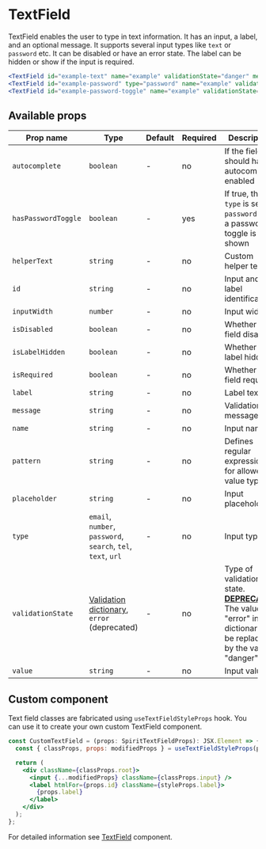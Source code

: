 # TextField

TextField enables the user to type in text information. It has an input, a
label, and an optional message. It supports several input types like `text` or
`password` etc. It can be disabled or have an error state. The label can be
hidden or show if the input is required.

```jsx
<TextField id="example-text" name="example" validationState="danger" message="validation failed" isRequired />
<TextField id="example-password" type="password" name="example" validationState="danger" message="validation failed" isRequired />
<TextField id="example-password-toggle" name="example" validationState="danger" message="validation failed" hasPasswordToggle isRequired />
```

## Available props

| Prop name           | Type                                                                 | Default | Required | Description                                                                                                                        |
| ------------------- | -------------------------------------------------------------------- | ------- | -------- | ---------------------------------------------------------------------------------------------------------------------------------- |
| `autocomplete`      | `boolean`                                                            | -       | no       | If the field should have autocomplete enabled                                                                                      |
| `hasPasswordToggle` | `boolean`                                                            | -       | yes      | If true, the `type` is set to `password` and a password toggle is shown                                                            |
| `helperText`        | `string`                                                             | -       | no       | Custom helper text                                                                                                                 |
| `id`                | `string`                                                             | -       | no       | Input and label identification                                                                                                     |
| `inputWidth`        | `number`                                                             | -       | no       | Input width                                                                                                                        |
| `isDisabled`        | `boolean`                                                            | -       | no       | Whether is field disabled                                                                                                          |
| `isLabelHidden`     | `boolean`                                                            | -       | no       | Whether is label hidden                                                                                                            |
| `isRequired`        | `boolean`                                                            | -       | no       | Whether is field required                                                                                                          |
| `label`             | `string`                                                             | -       | no       | Label text                                                                                                                         |
| `message`           | `string`                                                             | -       | no       | Validation message                                                                                                                 |
| `name`              | `string`                                                             | -       | no       | Input name                                                                                                                         |
| `pattern`           | `string`                                                             | -       | no       | Defines regular expressions for allowed value types                                                                                |
| `placeholder`       | `string`                                                             | -       | no       | Input placeholder                                                                                                                  |
| `type`              | `email`, `number`, `password`, `search`, `tel`, `text`, `url`        | -       | no       | Input type                                                                                                                         |
| `validationState`   | [Validation dictionary][dictionary-validation], `error` (deprecated) | -       | no       | Type of validation state. [**DEPRECATED**][deprecated] The value "error" in the dictionary will be replaced by the value "danger". |
| `value`             | `string`                                                             | -       | no       | Input value                                                                                                                        |

## Custom component

Text field classes are fabricated using `useTextFieldStyleProps` hook. You can use it to create your own custom TextField component.

```jsx
const CustomTextField = (props: SpiritTextFieldProps): JSX.Element => {
  const { classProps, props: modifiedProps } = useTextFieldStyleProps(props);

  return (
    <div className={classProps.root}>
      <input {...modifiedProps} className={classProps.input} />
      <label htmlFor={props.id} className={styleProps.label}>
        {props.label}
      </label>
    </div>
  );
};
```

For detailed information see [TextField](https://github.com/lmc-eu/spirit-design-system/blob/main/packages/web/src/scss/components/TextField/README.md) component.

[dictionary-validation]: https://github.com/lmc-eu/spirit-design-system/blob/main/docs/DICTIONARIES.md#validation
[deprecated]: https://github.com/lmc-eu/spirit-design-system/tree/main/packages/web-react/README.md#deprecations
